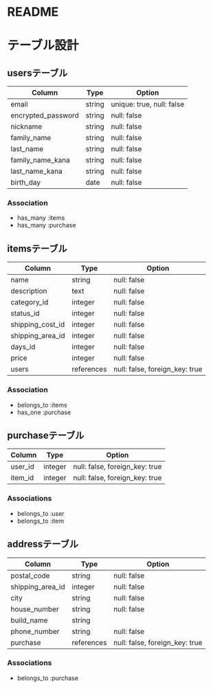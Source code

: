 # README

# テーブル設計

## usersテーブル

| Column             | Type   | Option                   |
| ------------------ | ------ | ------------------------ |
| email              | string | unique: true, null: false|
| encrypted_password | string | null: false              |
| nickname           | string | null: false              |
| family_name        | string | null: false              | 
| last_name          | string | null: false              | 
| family_name_kana   | string | null: false              |
| last_name_kana     | string | null: false              |
| birth_day          | date   | null: false              |

### Association
- has_many :items
- has_many :purchase

## itemsテーブル

| Column            | Type       | Option                         |
| ----------------- | ---------- | ------------------------------ |
| name         　　　| string     | null: false                    | 
| description       | text       | null: false                    |
| category_id       | integer    | null: false                    |  
| status_id         | integer    | null: false                    |
| shipping_cost_id  | integer    | null: false                    |
| shipping_area_id  | integer    | null: false                    |
| days_id           | integer    | null: false                    |
| price             | integer    | null: false                    |
| users             | references | null: false, foreign_key: true |

### Association
- belongs_to :items
- has_one :purchase

## purchaseテーブル

| Column            | Type    | Option                         |
| ----------------- | ------- | ------------------------------ |
| user_id           | integer | null: false, foreign_key: true |
| item_id           | integer | null: false, foreign_key: true |

### Associations

- belongs_to :user
- belongs_to :item

## addressテーブル

| Column            | Type       | Option                         |
| ----------------- | ---------- | ------------------------------ |
| postal_code       | string     | null: false                    |
| shipping_area_id  | integer    | null: false                    |
| city              | string     | null: false                    | 
| house_number      | string     | null: false                    |
| build_name        | string     |                                |
| phone_number      | string     | null: false                    |
| purchase          | references | null: false, foreign_key: true |

### Associations
- belongs_to :purchase